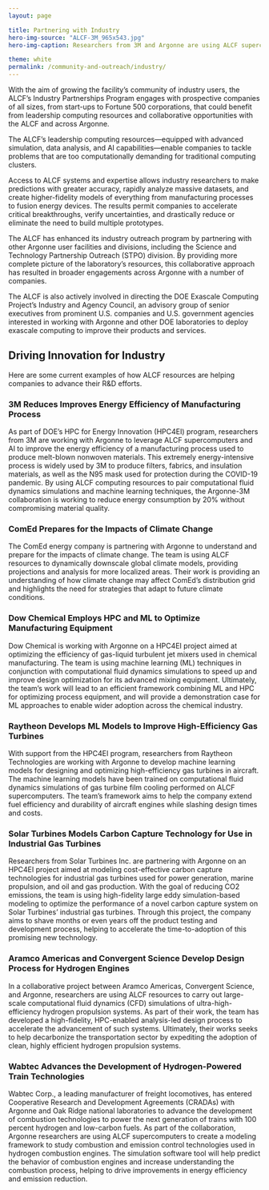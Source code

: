 ```yaml
---
layout: page

title: Partnering with Industry
hero-img-source: "ALCF-3M_965x543.jpg"
hero-img-caption: Researchers from 3M and Argonne are using ALCF supercomputers and machine learning to improve the energy efficiency of the manufacturing process that produces melt-blown nonwoven fabric for products like masks and respirators. The team is performing computational fluid dynamics simulations to model the process.

theme: white
permalink: /community-and-outreach/industry/
---
```


With the aim of growing the facility’s community of industry users, the ALCF’s Industry Partnerships Program engages with prospective companies of all sizes, from start-ups to Fortune 500 corporations, that could benefit from leadership computing resources and collaborative opportunities with the ALCF and across Argonne.

The ALCF’s leadership computing resources—equipped with advanced simulation, data analysis, and AI capabilities—enable companies to tackle problems that are too computationally demanding for traditional computing clusters. 

Access to ALCF systems and expertise allows industry researchers to make predictions with greater accuracy, rapidly analyze massive datasets, and create higher-fidelity models of everything from manufacturing processes to fusion energy devices. The results permit companies to accelerate critical breakthroughs, verify uncertainties, and drastically reduce or eliminate the need to build multiple prototypes. 

The ALCF has enhanced its industry outreach program by partnering with other Argonne user facilities and divisions, including the Science and Technology Partnership Outreach (STPO) division. By providing more complete picture of the laboratory’s resources, this collaborative approach has resulted in broader engagements across Argonne with a number of companies. 

The ALCF is also actively involved in directing the DOE Exascale Computing Project’s Industry and Agency Council, an advisory group of senior executives from prominent U.S. companies and U.S. government agencies interested in working with Argonne and other DOE laboratories to deploy exascale computing to improve their products and services.


## Driving Innovation for Industry

Here are some current examples of how ALCF resources are helping companies to advance their R&D efforts.



### 3M Reduces Improves Energy Efficiency of Manufacturing Process 
As part of DOE’s HPC for Energy Innovation (HPC4EI) program, researchers from 3M are working with Argonne to leverage ALCF supercomputers and AI to improve the energy efficiency of a manufacturing process used to produce melt-blown nonwoven materials. This extremely energy-intensive process is widely used by 3M to produce filters, fabrics, and insulation materials, as well as the N95 mask used for protection during the COVID-19 pandemic. By using ALCF computing resources to pair computational fluid dynamics simulations and machine learning techniques, the Argonne-3M collaboration is working to reduce energy consumption by 20% without compromising material quality.

### ComEd Prepares for the Impacts of Climate Change
The ComEd energy company is partnering with Argonne to understand and prepare for the impacts of climate change. The team is using ALCF resources to dynamically downscale global climate models, providing projections and analysis for more localized areas. Their work is providing an understanding of how climate change may affect ComEd’s distribution grid and highlights the need for strategies that adapt to future climate conditions.

### Dow Chemical Employs HPC and ML to Optimize Manufacturing Equipment
Dow Chemical is working with Argonne on a HPC4EI project aimed at optimizing the efficiency of gas-liquid turbulent jet mixers used in chemical manufacturing. The team is using machine learning (ML) techniques in conjunction with computational fluid dynamics simulations to speed up and improve design optimization for its advanced mixing equipment. Ultimately, the team’s work will lead to an efficient framework combining ML and HPC for optimizing process equipment, and will provide a demonstration case for ML approaches to enable wider adoption across the chemical industry.

### Raytheon Develops ML Models to Improve High-Efficiency Gas Turbines 
With support from the HPC4EI program, researchers from Raytheon Technologies are working with Argonne to develop machine learning models for designing and optimizing high-efficiency gas turbines in aircraft. The machine learning models have been trained on computational fluid dynamics simulations of gas turbine film cooling performed on ALCF supercomputers. The team’s framework aims to help the company extend fuel efficiency and durability of aircraft engines while slashing design times and costs.

### Solar Turbines Models Carbon Capture Technology for Use in Industrial Gas Turbines
Researchers from Solar Turbines Inc. are partnering with Argonne on an HPC4EI project aimed at modeling cost-effective carbon capture technologies for industrial gas turbines used for power generation, marine propulsion, and oil and gas production. With the goal of reducing CO2 emissions, the team is using high-fidelity large eddy simulation-based modeling to optimize the performance of a novel carbon capture system on Solar Turbines’ industrial gas turbines. Through this project, the company aims to shave months or even years off the product testing and development process, helping to accelerate the time-to-adoption of this promising new technology.

### Aramco Americas and Convergent Science Develop Design Process for Hydrogen Engines 
In a collaborative project between Aramco Americas, Convergent Science, and Argonne, researchers are using ALCF resources to carry out large-scale computational fluid dynamics (CFD) simulations of ultra-high-efficiency hydrogen propulsion systems. As part of their work, the team has developed a high-fidelity, HPC-enabled analysis-led design process to accelerate the advancement of such systems. Ultimately, their works seeks to help decarbonize the transportation sector by expediting the adoption of clean, highly efficient hydrogen propulsion systems.

### Wabtec Advances the Development of Hydrogen-Powered Train Technologies
Wabtec Corp., a leading manufacturer of freight locomotives, has entered Cooperative Research and Development Agreements (CRADAs) with Argonne and Oak Ridge national laboratories to advance the development of combustion technologies to power the next generation of trains with 100 percent hydrogen and low-carbon fuels. As part of the collaboration, Argonne researchers are using ALCF supercomputers to create a modeling framework to study combustion and emission control technologies used in hydrogen combustion engines. The simulation software tool will help predict the behavior of combustion engines and increase understanding the combustion process, helping to drive improvements in energy efficiency and emission reduction.


